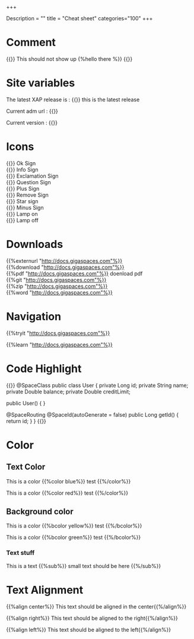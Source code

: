 +++

Description = ""
title = "Cheat sheet"
categories="100"
+++
 

# Comment

{{<comment>}}
This should not show up {%hello there %}}
{{</comment>}}



# Site variables


 
The latest XAP release is : {{<latestxaprelease>}} this is the latest release


Current adm url : {{<currentadmurl>}}

Current version : {{<currentversion>}}

# Icons

{{<oksign>}} Ok Sign<br>
{{<infosign>}} Info Sign<br>
{{<exclamation>}} Exclamation Sign<br>
{{<question>}} Question Sign<br>
{{<plus>}} Plus Sign<br>
{{<remove>}} Remove Sign<br>
{{<star>}} Star sign<br>
{{<minus>}} Minus Sign<br>
{{<lampon>}} Lamp on<br>
{{<lampoff>}} Lamp off<br>


# Downloads

{{%externurl  "http://docs.gigaspaces.com"%}}<br>
{{%download  "http://docs.gigaspaces.com"%}}<br>
{{%pdf  "http://docs.gigaspaces.com"%}} doenload pdf<br>
{{%git  "http://docs.gigaspaces.com"%}}<br>
{{%zip  "http://docs.gigaspaces.com"%}}<br>
{{%word "http://docs.gigaspaces.com"%}}



# Navigation

{{%tryit "http://docs.gigaspaces.com"%}}

{{%learn "http://docs.gigaspaces.com"%}}



# Code Highlight

{{<shighlight>}}
@SpaceClass
public class User {
  private Long id;
  private String name;
  private Double balance;
  private Double creditLimit;

  public User() {
  }

  @SpaceRouting
  @SpaceId(autoGenerate = false)
  public Long getId() {
	return id;
  }
}
{{</shighlight>}}


 


# Color


## Text Color

This is a color {{%color blue%}} test {{%/color%}}

This is a color {{%color red%}} test {{%/color%}}


## Background color

This is a color {{%bcolor yellow%}} test {{%/bcolor%}}

This is a color {{%bcolor green%}} test {{%/bcolor%}}

### Text stuff 


This is a text {{%sub%}} small text should be here {{%/sub%}}


# Text Alignment

{{%align center%}} This text should be aligned in the center{{%/align%}}

{{%align right%}} This text should be aligned to the right{{%/align%}}

{{%align left%}} This text should be aligned to the left{{%/align%}}


 